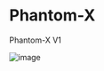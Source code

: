 # Phantom-X
Phantom-X V1


![image](https://user-images.githubusercontent.com/99751673/173200360-10802dfc-dac7-4f3d-852f-dd5ffc9eb993.png)




